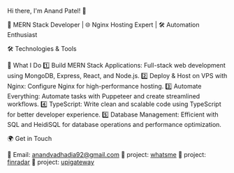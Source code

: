 Hi there, I'm Anand Patel! 👋

🎯 MERN Stack Developer | 🌐 Nginx Hosting Expert | 🛠️ Automation Enthusiast

🛠️ Technologies & Tools




🚀 What I Do
1️⃣ Build MERN Stack Applications: Full-stack web development using MongoDB, Express, React, and Node.js.
2️⃣ Deploy & Host on VPS with Nginx: Configure Nginx for high-performance hosting.
3️⃣ Automate Everything: Automate tasks with Puppeteer and create streamlined workflows.
4️⃣ TypeScript: Write clean and scalable code using TypeScript for better developer experience.
5️⃣ Database Management: Efficient with SQL and HeidiSQL for database operations and performance optimization.


🌍 Get in Touch

📧 Email: anandvadhadia92@gmail.com
🔗 project: [whatsme](https://whatsme.in/)
🔗 project: [finradar](https://app.finradar.in/)
🔗 project: [upigateway](https://upigateway.com/)
